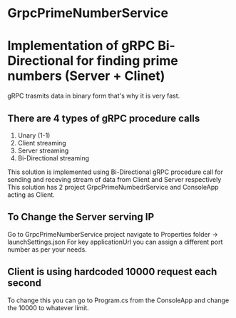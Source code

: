 # GrpcPrimeNumberService
# Implementation of gRPC Bi-Directional for finding prime numbers (Server + Clinet)
gRPC trasmits data in binary form that's why it is very fast.
## There are 4 types of gRPC procedure calls
1. Unary (1-1)
2. Client streaming
3. Server streaming
4. Bi-Directional streaming

This solution is implemented using Bi-Directional gRPC procedure call for sending and receving stream of data
from Client and Server respectively
This solution has 2 project GrpcPrimeNumbedrService and ConsoleApp acting as Client.

## To Change the Server serving IP
Go to GrpcPrimeNumberService project navigate to Properties folder -> launchSettings.json
For key applicationUrl you can assign a different port number as per your needs.

## Client is using hardcoded 10000 request each second
To change this you can go to Program.cs from the ConsoleApp and change the 10000 to whatever limit.


